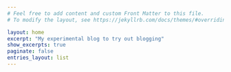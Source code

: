 ```yaml
---
# Feel free to add content and custom Front Matter to this file.
# To modify the layout, see https://jekyllrb.com/docs/themes/#overriding-theme-defaults

layout: home
excerpt: "My experimental blog to try out blogging"
show_excerpts: true
paginate: false
entries_layout: list
---
```

